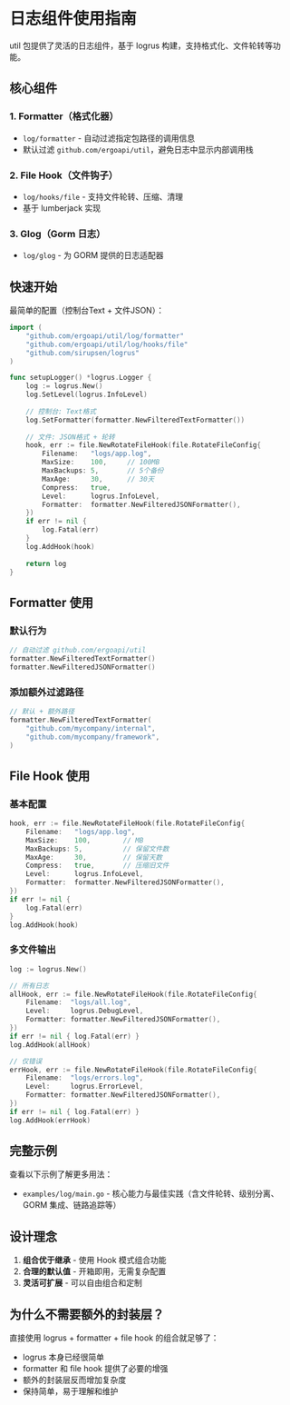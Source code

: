 # 日志组件使用指南

util 包提供了灵活的日志组件，基于 logrus 构建，支持格式化、文件轮转等功能。

## 核心组件

### 1. Formatter（格式化器）
- `log/formatter` - 自动过滤指定包路径的调用信息
- 默认过滤 `github.com/ergoapi/util`，避免日志中显示内部调用栈

### 2. File Hook（文件钩子）
- `log/hooks/file` - 支持文件轮转、压缩、清理
- 基于 lumberjack 实现

### 3. Glog（Gorm 日志）
- `log/glog` - 为 GORM 提供的日志适配器

## 快速开始

最简单的配置（控制台Text + 文件JSON）：

```go
import (
    "github.com/ergoapi/util/log/formatter"
    "github.com/ergoapi/util/log/hooks/file"
    "github.com/sirupsen/logrus"
)

func setupLogger() *logrus.Logger {
    log := logrus.New()
    log.SetLevel(logrus.InfoLevel)
    
    // 控制台: Text格式
    log.SetFormatter(formatter.NewFilteredTextFormatter())
    
    // 文件: JSON格式 + 轮转
    hook, err := file.NewRotateFileHook(file.RotateFileConfig{
        Filename:   "logs/app.log",
        MaxSize:    100,     // 100MB
        MaxBackups: 5,       // 5个备份
        MaxAge:     30,      // 30天
        Compress:   true,
        Level:      logrus.InfoLevel,
        Formatter:  formatter.NewFilteredJSONFormatter(),
    })
    if err != nil {
        log.Fatal(err)
    }
    log.AddHook(hook)
    
    return log
}
```

## Formatter 使用

### 默认行为
```go
// 自动过滤 github.com/ergoapi/util
formatter.NewFilteredTextFormatter()
formatter.NewFilteredJSONFormatter()
```

### 添加额外过滤路径
```go
// 默认 + 额外路径
formatter.NewFilteredTextFormatter(
    "github.com/mycompany/internal",
    "github.com/mycompany/framework",
)
```

## File Hook 使用

### 基本配置
```go
hook, err := file.NewRotateFileHook(file.RotateFileConfig{
    Filename:   "logs/app.log",
    MaxSize:    100,        // MB
    MaxBackups: 5,          // 保留文件数
    MaxAge:     30,         // 保留天数
    Compress:   true,       // 压缩旧文件
    Level:      logrus.InfoLevel,
    Formatter:  formatter.NewFilteredJSONFormatter(),
})
if err != nil {
    log.Fatal(err)
}
log.AddHook(hook)
```

### 多文件输出
```go
log := logrus.New()

// 所有日志
allHook, err := file.NewRotateFileHook(file.RotateFileConfig{
    Filename:  "logs/all.log",
    Level:     logrus.DebugLevel,
    Formatter: formatter.NewFilteredJSONFormatter(),
})
if err != nil { log.Fatal(err) }
log.AddHook(allHook)

// 仅错误
errHook, err := file.NewRotateFileHook(file.RotateFileConfig{
    Filename:  "logs/errors.log",
    Level:     logrus.ErrorLevel,
    Formatter: formatter.NewFilteredJSONFormatter(),
})
if err != nil { log.Fatal(err) }
log.AddHook(errHook)
```

## 完整示例

查看以下示例了解更多用法：

- `examples/log/main.go` - 核心能力与最佳实践（含文件轮转、级别分离、GORM 集成、链路追踪等）

## 设计理念

1. **组合优于继承** - 使用 Hook 模式组合功能
2. **合理的默认值** - 开箱即用，无需复杂配置
3. **灵活可扩展** - 可以自由组合和定制

## 为什么不需要额外的封装层？

直接使用 logrus + formatter + file hook 的组合就足够了：

- logrus 本身已经很简单
- formatter 和 file hook 提供了必要的增强
- 额外的封装层反而增加复杂度
- 保持简单，易于理解和维护
